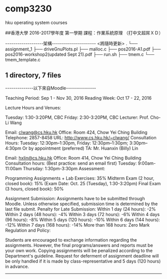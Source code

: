 # comp3230
hku operating system courses

##香港大學 2016-2017學年度 第一學期 課程：作業系統原理
（打中文超屌ＸＤ）

-------------------架構----------------------
<將隨時更新>
.
└── assignment_1
    ├── driveGnuPlots.pl
    ├── malloc.c
    ├── pos2016-A1.pdf
    ├── pos2016-workshop2(updated Sept 21).pdf
    ├── run.sh
    ├── tmem.c
    └── tmem_template.c

1 directory, 7 files
---------------------------------------------

--------------以下來自Moodle---------------

Teaching Period: Sep 1 - Nov 30, 2016
Reading Week: Oct 17 - 22, 2016

Lecture Hours and Venues:

Tuesday: 1:30-3:20PM, CBC 
Friday: 2:30-3:20PM, CBC
Lecturer: Prof. Cho-Li Wang

Email: clwang@cs.hku.hk
Office: Room 424,  Chow Yei Ching Building
Telephone: 2857-8458
URL: http://www.cs.hku.hk/~clwang/
Consultation Hours: 
Tuesday: 12:30pm–1:30pm,
Friday: 12:30pm–1:30pm; 3:30pm–4:30pm
Or by appointment (preferred)
TA:  Mr. Huanxin (Billy)  Lin

Email: hxlin@cs.hku.hk
Office: Room 414, Chow Yei Ching Building
Consultation hours: (Best practice: send an email first)
Tuesday:   9:00am-11:00am
Thursday: 1:30pm-3:30pm
Assessment:

Programming Assignments + Lab Exercises: 35%
Midterm Exam (2 hour, closed book): 15% (Exam Date:  Oct. 25 (Tuesday), 1:30-3:20pm)
Final Exam (3 hours, closed book): 50%

Assignment Submission:
Assignments have to be submitted through Moodle. Unless otherwise specified, submission time is determined by the last file submit.
Penalty for Late Submission:
 Within 1 day (24 hours): -2%
Within 2 days (48 hours): -4%
Within 3 days (72 hours): -6%
Within 4 days (96 hours): -8%
Within 5 days (120 hours): -10%
Within 6 days (144 hours): -12%
Within 7 days (168 hours): -14%
More than 168 hours: Zero Mark
Regulation and Policy: 

Students are encouraged to exchange information regarding the assignments. However, the final programs/answers and reports must be your own work. Copying assignments will be penalized according to the Department's guideline. Request for deferment of assignment deadline will be only handled if it is made by class-representative and 5 days (120 hours) in advance.

--------------------------------------------
